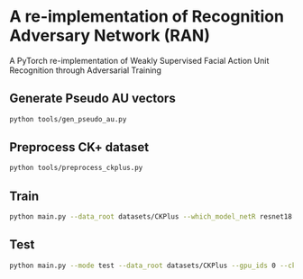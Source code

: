 # A re-implementation of Recognition Adversary Network (RAN)


A PyTorch re-implementation of Weakly Supervised Facial Action Unit Recognition through Adversarial Training

## Generate Pseudo AU vectors

```sh
python tools/gen_pseudo_au.py
```

## Preprocess CK+ dataset 

```sh
python tools/preprocess_ckplus.py
```

## Train 

```sh
python main.py --data_root datasets/CKPlus --which_model_netR resnet18 --backend_pretrain --gpu_ids 0 --gan_type wgan-gp --load_size 250 --final_size 224 --visdom_env resnet18_wgan_fold1 --train_csv train_ids_1.csv --test_csv test_ids_1.csv
```

## Test 

```sh
python main.py --mode test --data_root datasets/CKPlus --gpu_ids 0 --ckpt_dir ckpts/CKPlus/resnet18/fold_1/190423_105211 --load_epoch 300 --which_model_netR resnet18 --load_size 250 --final_size 224 --test_csv test_ids_1.csv
```

